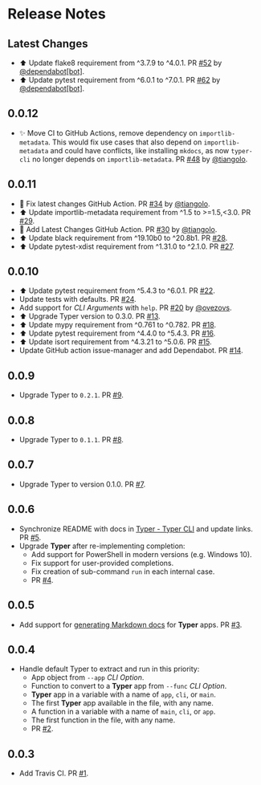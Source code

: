 # Release Notes

## Latest Changes

* ⬆️ Update flake8 requirement from ^3.7.9 to ^4.0.1. PR [#52](https://github.com/tiangolo/typer-cli/pull/52) by [@dependabot[bot]](https://github.com/apps/dependabot).
* ⬆️ Update pytest requirement from ^6.0.1 to ^7.0.1. PR [#62](https://github.com/tiangolo/typer-cli/pull/62) by [@dependabot[bot]](https://github.com/apps/dependabot).
## 0.0.12

* ✨ Move CI to GitHub Actions, remove dependency on `importlib-metadata`. This would fix use cases that also depend on `importlib-metadata` and could have conflicts, like installing `mkdocs`, as now `typer-cli` no longer depends on `importlib-metadata`. PR [#48](https://github.com/tiangolo/typer-cli/pull/48) by [@tiangolo](https://github.com/tiangolo).

## 0.0.11

* 🐛 Fix latest changes GitHub Action. PR [#34](https://github.com/tiangolo/typer-cli/pull/34) by [@tiangolo](https://github.com/tiangolo).
* ⬆️ Update importlib-metadata requirement from ^1.5 to >=1.5,<3.0. PR [#29](https://github.com/tiangolo/typer-cli/pull/29).
* 👷 Add Latest Changes GitHub Action. PR [#30](https://github.com/tiangolo/typer-cli/pull/30) by [@tiangolo](https://github.com/tiangolo).
* ⬆️ Update black requirement from ^19.10b0 to ^20.8b1. PR [#28](https://github.com/tiangolo/typer-cli/pull/28).
* ⬆️ Update pytest-xdist requirement from ^1.31.0 to ^2.1.0. PR [#27](https://github.com/tiangolo/typer-cli/pull/27).

## 0.0.10

* ⬆️ Update pytest requirement from ^5.4.3 to ^6.0.1. PR [#22](https://github.com/tiangolo/typer-cli/pull/22).
* Update tests with defaults. PR [#24](https://github.com/tiangolo/typer-cli/pull/24).
* Add support for *CLI Arguments* with `help`. PR [#20](https://github.com/tiangolo/typer-cli/pull/20) by [@ovezovs](https://github.com/ovezovs).
* ⬆ Upgrade Typer version to 0.3.0. PR [#13](https://github.com/tiangolo/typer-cli/pull/13).
* ⬆️ Update mypy requirement from ^0.761 to ^0.782. PR [#18](https://github.com/tiangolo/typer-cli/pull/18).
* ⬆️ Update pytest requirement from ^4.4.0 to ^5.4.3. PR [#16](https://github.com/tiangolo/typer-cli/pull/16).
* ⬆️ Update isort requirement from ^4.3.21 to ^5.0.6. PR [#15](https://github.com/tiangolo/typer-cli/pull/15).
* Update GitHub action issue-manager and add Dependabot. PR [#14](https://github.com/tiangolo/typer-cli/pull/14).

## 0.0.9

* Upgrade Typer to `0.2.1`. PR [#9](https://github.com/tiangolo/typer-cli/pull/9).

## 0.0.8

* Upgrade Typer to `0.1.1`. PR [#8](https://github.com/tiangolo/typer-cli/pull/8).

## 0.0.7

* Upgrade Typer to version 0.1.0. PR [#7](https://github.com/tiangolo/typer-cli/pull/7).

## 0.0.6

* Synchronize README with docs in [Typer - Typer CLI](https://typer.tiangolo.com/typer-cli/) and update links. PR [#5](https://github.com/tiangolo/typer-cli/pull/5).
* Upgrade **Typer** after re-implementing completion:
    * Add support for PowerShell in modern versions (e.g. Windows 10).
    * Fix support for user-provided completions.
    * Fix creation of sub-command `run` in each internal case.
    * PR [#4](https://github.com/tiangolo/typer-cli/pull/4).

## 0.0.5

* Add support for [generating Markdown docs](https://github.com/tiangolo/typer-cli#generate-docs) for **Typer** apps. PR [#3](https://github.com/tiangolo/typer-cli/pull/3).

## 0.0.4

* Handle default Typer to extract and run in this priority:
    * App object from `--app` *CLI Option*.
    * Function to convert to a **Typer** app from `--func` *CLI Option*.
    * **Typer** app in a variable with a name of `app`, `cli`, or `main`.
    * The first **Typer** app available in the file, with any name.
    * A function in a variable with a name of `main`, `cli`, or `app`.
    * The first function in the file, with any name.
    * PR [#2](https://github.com/tiangolo/typer-cli/pull/2).

## 0.0.3

* Add Travis CI. PR [#1](https://github.com/tiangolo/typer-cli/pull/1).
